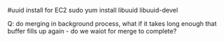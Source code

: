 #uuid install for EC2
sudo yum install libuuid libuuid-devel

Q: do merging in background process, what if it takes long enough that buffer fills up again - do we waiot for merge to complete?